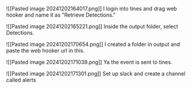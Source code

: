 
![[Pasted image 20241202164017.png]]
I login into tines and drag web hooker and name it as "Retrieve Detections."

![[Pasted image 20241202165221.png]]
Inside the output folder, select Detections.

![[Pasted image 20241202170654.png]]
I created a folder in output and paste the web hooker url in this.

![[Pasted image 20241202171039.png]]
Ya the event is sent to tines.

![[Pasted image 20241202171301.png]]
Set up slack and create a channel called alerts

